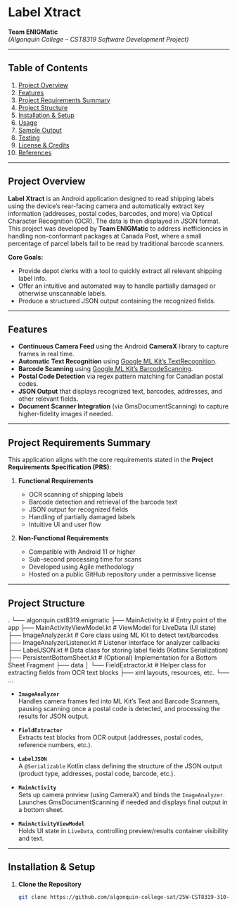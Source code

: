 # Label Xtract

**Team ENIGMatic**  
*(Algonquin College – CST8319 Software Development Project)*

---

## Table of Contents
1. [Project Overview](#project-overview)  
2. [Features](#features)  
3. [Project Requirements Summary](#project-requirements-summary)  
4. [Project Structure](#project-structure)  
5. [Installation & Setup](#installation--setup)  
6. [Usage](#usage)  
7. [Sample Output](#sample-output)  
8. [Testing](#testing)  
9. [License & Credits](#license--credits)  
10. [References](#references)

---

## Project Overview
**Label Xtract** is an Android application designed to read shipping labels using the device’s rear-facing camera and automatically extract key information (addresses, postal codes, barcodes, and more) via Optical Character Recognition (OCR). The data is then displayed in JSON format. This project was developed by **Team ENIGMatic** to address inefficiencies in handling non-conformant packages at Canada Post, where a small percentage of parcel labels fail to be read by traditional barcode scanners.

**Core Goals:**
- Provide depot clerks with a tool to quickly extract all relevant shipping label info.
- Offer an intuitive and automated way to handle partially damaged or otherwise unscannable labels.
- Produce a structured JSON output containing the recognized fields.

---

## Features
- **Continuous Camera Feed** using the Android **CameraX** library to capture frames in real time.
- **Automatic Text Recognition** using [Google ML Kit’s TextRecognition](https://developers.google.com/ml-kit/vision/text-recognition).
- **Barcode Scanning** using [Google ML Kit’s BarcodeScanning](https://developers.google.com/ml-kit/vision/barcode-scanning).
- **Postal Code Detection** via regex pattern matching for Canadian postal codes.
- **JSON Output** that displays recognized text, barcodes, addresses, and other relevant fields.
- **Document Scanner Integration** (via GmsDocumentScanning) to capture higher-fidelity images if needed.

---

## Project Requirements Summary
This application aligns with the core requirements stated in the **Project Requirements Specification (PRS)**:

1. **Functional Requirements**  
   - OCR scanning of shipping labels  
   - Barcode detection and retrieval of the barcode text  
   - JSON output for recognized fields  
   - Handling of partially damaged labels  
   - Intuitive UI and user flow

2. **Non-Functional Requirements**  
   - Compatible with Android 11 or higher  
   - Sub-second processing time for scans  
   - Developed using Agile methodology  
   - Hosted on a public GitHub repository under a permissive license

---

## Project Structure
.
└── algonquin.cst8319.enigmatic
    ├── MainActivity.kt                # Entry point of the app
    ├── MainActivityViewModel.kt      # ViewModel for LiveData (UI state)
    ├── ImageAnalyzer.kt              # Core class using ML Kit to detect text/barcodes
    ├── ImageAnalyzerListener.kt      # Listener interface for analyzer callbacks
    ├── LabelJSON.kt                  # Data class for storing label fields (Kotlinx Serialization)
    ├── PersistentBottomSheet.kt      # (Optional) Implementation for a Bottom Sheet Fragment
    ├── data
    │   └── FieldExtractor.kt         # Helper class for extracting fields from OCR text blocks
    ├── xml layouts, resources, etc.
    └── ...


- **`ImageAnalyzer`**  
  Handles camera frames fed into ML Kit’s Text and Barcode Scanners, pausing scanning once a postal code is detected, and processing the results for JSON output.

- **`FieldExtractor`**  
  Extracts text blocks from OCR output (addresses, postal codes, reference numbers, etc.).

- **`LabelJSON`**  
  A `@Serializable` Kotlin class defining the structure of the JSON output (product type, addresses, postal code, barcode, etc.).

- **`MainActivity`**  
  Sets up camera preview (using CameraX) and binds the `ImageAnalyzer`. Launches GmsDocumentScanning if needed and displays final output in a bottom sheet.

- **`MainActivityViewModel`**  
  Holds UI state in `LiveData`, controlling preview/results container visibility and text.

---

## Installation & Setup

1. **Clone the Repository**
   ```bash
   git clone https://github.com/algonquin-college-sat/25W-CST8319-310-Team1.git




